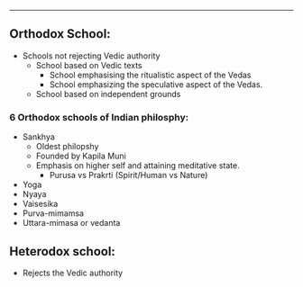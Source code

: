 ___

## Orthodox School:
- Schools not rejecting Vedic authority
	- School based on Vedic texts
		- School emphasising the ritualistic aspect of the Vedas
		- School emphasizing the speculative aspect of the Vedas.
	- School based on independent grounds

### 6 Orthodox schools of Indian philosphy:
- Sankhya
	- Oldest philopshy
	- Founded by Kapila Muni
	- Emphasis on higher self and attaining meditative state.
		- Purusa vs Prakrti (Spirit/Human vs Nature)
- Yoga 
- Nyaya
- Vaisesika
- Purva-mimamsa
- Uttara-mimasa or vedanta

## Heterodox school:
- Rejects the Vedic authority 


